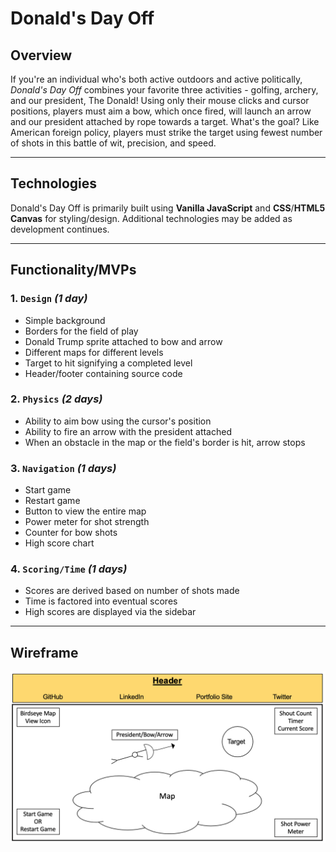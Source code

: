 # **Donald's Day Off**

## **Overview**
If you're an individual who's both active outdoors and active politically, _Donald's Day Off_ combines your favorite three activities - golfing, archery, and our president, The Donald! Using only their mouse clicks and cursor positions, players must aim a bow, which once fired, will launch an arrow and our president attached by rope towards a target. What's the goal? Like American foreign policy, players must strike the target using fewest number of shots in this battle of wit, precision, and speed.
***

## **Technologies**
Donald's Day Off is primarily built using **Vanilla JavaScript** and **CSS**/**HTML5 Canvas** for styling/design. Additional technologies may be added as development continues.
***

## **Functionality/MVPs**

### **1.** `Design` _(1 day)_
* Simple background
* Borders for the field of play
* Donald Trump sprite attached to bow and arrow
* Different maps for different levels
* Target to hit signifying a completed level
* Header/footer containing source code

### **2.** `Physics` _(2 days)_
* Ability to aim bow using the cursor's position
* Ability to fire an arrow with the president attached
* When an obstacle in the map or the field's border is hit, arrow stops

### **3.** `Navigation` _(1 days)_
* Start game
* Restart game
* Button to view the entire map
* Power meter for shot strength
* Counter for bow shots
* High score chart

### **4.** `Scoring/Time` _(1 days)_
* Scores are derived based on number of shots made
* Time is factored into eventual scores
* High scores are displayed via the sidebar
***

## **Wireframe**
![Wireframe](https://github.com/vineethsomanchi/Donalds-Day-Off/blob/master/assets/wireframe.png)

